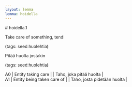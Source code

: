 ```yaml
---
layout: lemma
lemma: hoidella
---
```


<div class="sense">
# <span class="sensename">hoidella.1</span>

<span class="description">Take care of something, tend</span>

(tags: seed:huolehtia)

<span class="description">Pitää huolta jostakin</span>

(tags: seed:huolehtia)

A0 | Entity taking care |   | Taho, joka pitää huolta |  
A1 | Entity being taken care of |   | Taho, josta pidetään huolta |  

</div>

